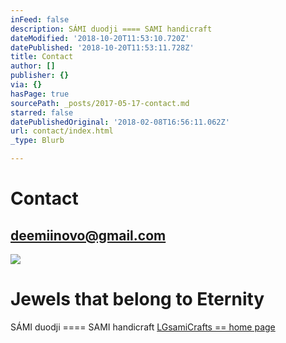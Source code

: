 ```yaml
---
inFeed: false
description: SÁMI duodji ==== SAMI handicraft
dateModified: '2018-10-20T11:53:10.720Z'
datePublished: '2018-10-20T11:53:11.728Z'
title: Contact
author: []
publisher: {}
via: {}
hasPage: true
sourcePath: _posts/2017-05-17-contact.md
starred: false
datePublishedOriginal: '2018-02-08T16:56:11.062Z'
url: contact/index.html
_type: Blurb

---
```

# **Contact**

## **deemiinovo@gmail.com**
![](https://the-grid-user-content.s3-us-west-2.amazonaws.com/fd3f0a00-a383-443e-8635-e21e3157a30d.jpg)

# Jewels that belong to Eternity

SÁMI duodji ==== SAMI handicraft
[LGsamiCrafts == home page][0]

[0]: https://thegrid.ai/lgsamicrafts/